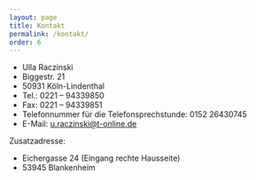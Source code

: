 ```yaml
---
layout: page
title: Kontakt
permalink: /kontakt/
order: 6
---
```


 - Ulla Raczinski
 - Biggestr. 21
 - 50931 Köln-Lindenthal
 - Tel.: 0221 – 94339850
 - Fax: 0221 – 94339851
 - Telefonnummer für die Telefonsprechstunde: 0152 26430745
 - E-Mail: u.raczinski@t-online.de

Zusatzadresse:
 - Eichergasse 24 (Eingang rechte Hausseite)
 - 53945 Blankenheim
